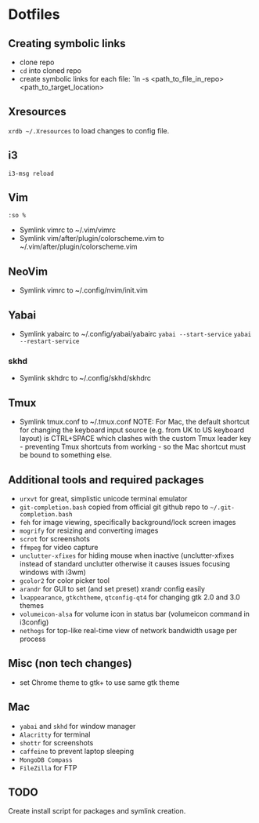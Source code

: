# Dotfiles

## Creating symbolic links
- clone repo
- `cd` into cloned repo
- create symbolic links for each file: `ln -s <path_to_file_in_repo> <path_to_target_location>

## Xresources
`xrdb ~/.Xresources` to load changes to config file.

## i3
`i3-msg reload`

## Vim
`:so %`

- Symlink vimrc to ~/.vim/vimrc
- Symlink vim/after/plugin/colorscheme.vim to ~/.vim/after/plugin/colorscheme.vim

## NeoVim
- Symlink vimrc to ~/.config/nvim/init.vim

## Yabai
- Symlink yabairc to ~/.config/yabai/yabairc
`yabai --start-service`
`yabai --restart-service`

### skhd
- Symlink skhdrc to ~/.config/skhd/skhdrc

## Tmux
- Symlink tmux.conf to ~/.tmux.conf
NOTE: For Mac, the default shortcut for changing the keyboard input source (e.g.
from UK to US keyboard layout) is CTRL+SPACE which clashes with the custom Tmux
leader key - preventing Tmux shortcuts from working - so the Mac shortcut must
be bound to something else.

## Additional tools and required packages
- `urxvt` for great, simplistic unicode terminal emulator
- `git-completion.bash` copied from official git github repo to `~/.git-completion.bash`
- `feh` for image viewing, specifically background/lock screen images
- `mogrify` for resizing and converting images
- `scrot` for screenshots
- `ffmpeg` for video capture
- `unclutter-xfixes` for hiding mouse when inactive (unclutter-xfixes instead of standard unclutter otherwise it causes issues focusing windows with i3wm)
- `gcolor2` for color picker tool
- `arandr` for GUI to set (and set preset) xrandr config easily
- `lxappearance`, `gtkchtheme`, `qtconfig-qt4` for changing gtk 2.0 and 3.0 themes
- `volumeicon-alsa` for volume icon in status bar (volumeicon command in i3config)
- `nethogs` for top-like real-time view of network bandwidth usage per process

## Misc (non tech changes)
- set Chrome theme to gtk+ to use same gtk theme

## Mac
- `yabai` and `skhd` for window manager
- `Alacritty` for terminal
- `shottr` for screenshots
- `caffeine` to prevent laptop sleeping
- `MongoDB Compass`
- `FileZilla` for FTP

## TODO
Create install script for packages and symlink creation.
